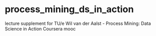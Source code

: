 process_mining_ds_in_action
===========================

lecture supplement for TU/e Wil van der Aalst - Process Mining: Data Science in Action Coursera  mooc 

